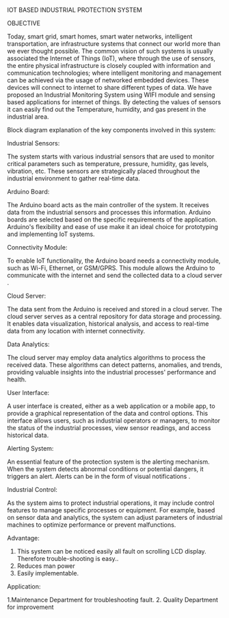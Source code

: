 IOT BASED INDUSTRIAL PROTECTION SYSTEM 

OBJECTIVE

Today, smart grid, smart homes, smart water networks, intelligent
transportation, are infrastructure systems that connect our world more than we ever
thought possible. The common vision of such systems is usually associated the
Internet of Things (IoT), where through the use of sensors, the entire physical
infrastructure is closely coupled with information and communication
technologies; where intelligent monitoring and management can be achieved via
the usage of networked embedded devices. These devices will connect to internet
to share different types of data. We have proposed an Industrial Monitoring System
using WIFI module and sensing based applications for internet of things. By
detecting the values of sensors it can easily find out the Temperature, humidity, and
gas present in the industrial area.

Block diagram explanation of the key components involved in this system:

Industrial Sensors:

The system starts with various industrial sensors that are used to monitor
critical parameters such as temperature, pressure, humidity, gas levels,
vibration, etc. These sensors are strategically placed throughout the industrial
environment to gather real-time data.

Arduino Board:

The Arduino board acts as the main controller of the system. It receives data
from the industrial sensors and processes this information. Arduino boards
are selected based on the specific requirements of the application. Arduino's
flexibility and ease of use make it an ideal choice for prototyping and
implementing IoT systems.

Connectivity Module:

To enable IoT functionality, the Arduino board needs a connectivity module,
such as Wi-Fi, Ethernet, or GSM/GPRS. This module allows the Arduino to
communicate with the internet and send the collected data to a cloud server .

Cloud Server:

The data sent from the Arduino is received and stored in a cloud server. The
cloud server serves as a central repository for data storage and processing. It
enables data visualization, historical analysis, and access to real-time data
from any location with internet connectivity.

Data Analytics:

The cloud server may employ data analytics algorithms to process the
received data. These algorithms can detect patterns, anomalies, and trends,
providing valuable insights into the industrial processes' performance and
health.

User Interface:

A user interface is created, either as a web application or a mobile app, to
provide a graphical representation of the data and control options. This
interface allows users, such as industrial operators or managers, to monitor
the status of the industrial processes, view sensor readings, and access
historical data.

Alerting System:

An essential feature of the protection system is the alerting mechanism. When
the system detects abnormal conditions or potential dangers, it triggers an
alert. Alerts can be in the form of visual notifications .

Industrial Control:

As the system aims to protect industrial operations, it may include control
features to manage specific processes or equipment. For example, based on
sensor data and analytics, the system can adjust parameters of industrial
machines to optimize performance or prevent malfunctions.

Advantage:
1. This system can be noticed easily all fault on scrolling LCD display. Therefore
trouble-shooting is easy..
2. Reduces man power
3. Easily implementable.
   
Application:

1.Maintenance Department for troubleshooting fault.
2. Quality Department for improvement
